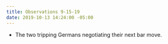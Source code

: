 ```yaml
---
title: Observations 9-15-19
date: 2019-10-13 14:24:00 -05:00
---
```


- The two tripping Germans negotiating their next bar move.
